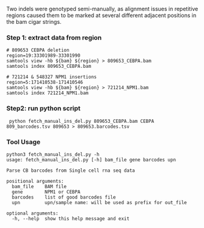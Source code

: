 Two indels were genotyped semi-manually, as alignment issues in repetitive regions caused them to be marked at several different adjacent positions in the bam cigar strings.

### Step 1: extract data from region

    # 809653 CEBPA deletion
    region=19:33301989-33301990
    samtools view -hb ${bam} ${region} > 809653_CEBPA.bam
    samtools index 809653_CEBPA.bam

    # 721214 & 548327 NPM1 insertions
    region=5:171410538-171410546
    samtools view -hb ${bam} ${region} > 721214_NPM1.bam
    samtools index 721214_NPM1.bam

### Step2: run python script

     python fetch_manual_ins_del.py 809653_CEBPA.bam CEBPA 809_barcodes.tsv 809653 > 809653.barcodes.tsv


### Tool Usage
```{shell}
python3 fetch_manual_ins_del.py -h
usage: fetch_manual_ins_del.py [-h] bam_file gene barcodes upn

Parse CB barcodes from Single cell rna seq data

positional arguments:
  bam_file    BAM file
  gene        NPM1 or CEBPA
  barcodes    list of good barcodes file
  upn         upn/sample name: will be used as prefix for out_file

optional arguments:
  -h, --help  show this help message and exit
```
